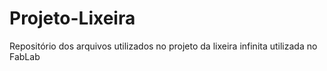# Projeto-Lixeira
Repositório dos arquivos utilizados no projeto da lixeira infinita utilizada no FabLab
